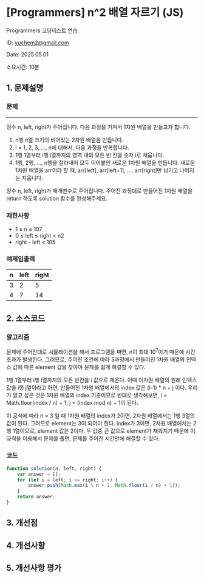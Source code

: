 # [Programmers] n^2 배열 자르기 (JS)
Programmers 코딩테스트 연습: 

ID: yuchem2@gmail.com

Date: 2025.05.01

소요시간: 10분

## 1. 문제설명

### 문제
---

정수 n, left, right가 주어집니다. 다음 과정을 거쳐서 1차원 배열을 만들고자 합니다.

1. n행 n열 크기의 비어있는 2차원 배열을 만듭니다.
2. i = 1, 2, 3, ..., n에 대해서, 다음 과정을 반복합니다.
3. 1행 1열부터 i행 i열까지의 영역 내의 모든 빈 칸을 숫자 i로 채웁니다.
4. 1행, 2행, ..., n행을 잘라내어 모두 이어붙인 새로운 1차원 배열을 만듭니다. 새로운 1차원 배열을 arr이라 할 때, arr[left], arr[left+1], ..., arr[right]만 남기고 나머지는 지웁니다.

정수 n, left, right가 매개변수로 주어집니다. 주어진 과정대로 만들어진 1차원 배열을 return 하도록 solution 함수를 완성해주세요.

### 제한사항
+ 1 ≤ n ≤ 107
+ 0 ≤ left ≤ right < n2
+ right - left < 105

### 예제입출력

| n               | left              | right   |
|-----------------|-------------------|---------|
| 3               | 2                 | 5       |
| 4               | 7                 | 14      |


## 2. 소스코드

### 알고리즘

문제에 주어진대로 시뮬레이션을 해서 프로그램을 짜면, n이 최대 $10^7$이기 때문에 시간초과가 발생한다.
그러므로, 주어진 조건에 따라 3과정에서 만들어진 1차원 배열의 인덱스 값에 따른 element 값을 찾아야 문제를 쉽게 해결할 수 있다.

1행 1열부터 i행 i열까지의 모든 빈칸을 i 값으로 채운다. 이때 이차원 배열의 원래 인덱스 값을 i행 j열이라고 하면, 만들어진 1차원 배열에서의 index 값은 (i-1) * n + j 이다. 
우리가 알고 싶은 것은 1차원 배열의 index 기준이므로 반대로 생각해보면, i = Math.floor(index / n) + 1, j = (index mod n) + 1이 된다. 

이 공식에 따라 n = 3 일 때 1차원 배열의 index가 2이면, 2차원 배열에서는 1행 3열의 값이 된다. 그러므로 element는 3이 되어야 한다. 
index가 3이면, 2차원 배열에서는 2행 1열이므로, element 값은 2이다. 두 값중 큰 값으로 element가 채워지기 때문에 이 규칙을 이용해서 문제를 풀면, 문제를 주어진 시간안에 해결할 수 있다.

### 코드
```javascript
function solution(n, left, right) {
    var answer = [];
    for (let i = left; i <= right; i++) {
        answer.push(Math.max(i % n + 1, Math.floor(i / n) + 1));
    }
    return answer;
}
```
## 3. 개선점

## 4. 개선사항

## 5. 개선사항 평가

